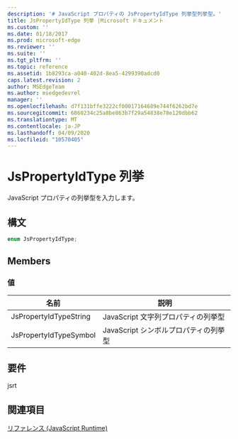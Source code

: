 ```yaml
---
description: '# JavaScript プロパティの JsPropertyIdType 列挙型列挙型。'
title: JsPropertyIdType 列挙 |Microsoft ドキュメント
ms.custom: ''
ms.date: 01/18/2017
ms.prod: microsoft-edge
ms.reviewer: ''
ms.suite: ''
ms.tgt_pltfrm: ''
ms.topic: reference
ms.assetid: 1b8293ca-a040-402d-8ea5-4299390adcd0
caps.latest.revision: 2
author: MSEdgeTeam
ms.author: msedgedevrel
manager: ''
ms.openlocfilehash: d7f131bffe3222cf00017164689e744f6262bd7e
ms.sourcegitcommit: 6860234c25a8be863b7f29a54838e78e120dbb62
ms.translationtype: MT
ms.contentlocale: ja-JP
ms.lasthandoff: 04/09/2020
ms.locfileid: "10570405"
---
```

# JsPropertyIdType 列挙
JavaScript プロパティの列挙型を入力します。  
  
## 構文  
  
```cpp  
enum JsPropertyIdType;  
```  
  
## Members  
  
### 値  
  
|名前|説明|  
|----------|-----------------|  
|JsPropertyIdTypeString|JavaScript 文字列プロパティの列挙型|  
|JsPropertyIdTypeSymbol|JavaScript シンボルプロパティの列挙型|  
  
## 要件  
 jsrt  
  
## 関連項目  
 [リファレンス (JavaScript Runtime)](../chakra-hosting/reference-javascript-runtime.md)